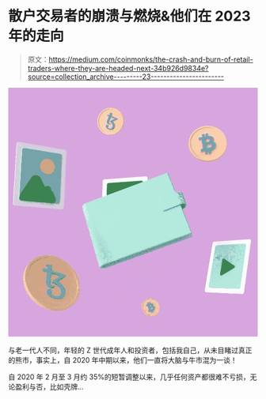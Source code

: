 # 散户交易者的崩溃与燃烧&他们在 2023 年的走向

> 原文：<https://medium.com/coinmonks/the-crash-and-burn-of-retail-traders-where-they-are-headed-next-34b926d9834e?source=collection_archive---------23----------------------->

![](img/b14b2c5279c0daf26022e85ff0d68d9b.png)

与老一代人不同，年轻的 Z 世代成年人和投资者，包括我自己，从未目睹过真正的熊市，事实上，自 2020 年中期以来，他们一直将大脑与牛市混为一谈！

自 2020 年 2 月至 3 月约 35%的短暂调整以来，几乎任何资产都很难不亏损，无论盈利与否，比如壳牌…